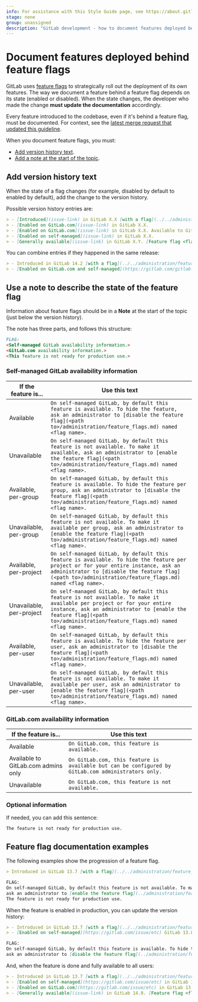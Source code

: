 ```yaml
---
info: For assistance with this Style Guide page, see https://about.gitlab.com/handbook/engineering/ux/technical-writing/#assignments-to-other-projects-and-subjects.
stage: none
group: unassigned
description: "GitLab development - how to document features deployed behind feature flags"
---
```


# Document features deployed behind feature flags

GitLab uses [feature flags](../feature_flags/index.md) to strategically roll
out the deployment of its own features. The way we document a feature behind a
feature flag depends on its state (enabled or disabled). When the state
changes, the developer who made the change **must update the documentation**
accordingly.

Every feature introduced to the codebase, even if it's behind a feature flag,
must be documented. For context, see the
[latest merge request that updated this guideline](https://gitlab.com/gitlab-org/gitlab/-/merge_requests/47917#note_459984428).

When you document feature flags, you must:

- [Add version history text](#add-version-history-text).
- [Add a note at the start of the topic](#use-a-note-to-describe-the-state-of-the-feature-flag).

## Add version history text

When the state of a flag changes (for example, disabled by default to enabled by default), add the change to the version history.

Possible version history entries are:

```markdown
> - [Introduced](issue-link) in GitLab X.X [with a flag](../../administration/feature_flags.md) named <flag name>. Disabled by default.
> - [Enabled on GitLab.com](issue-link) in GitLab X.X.
> - [Enabled on GitLab.com](issue-link) in GitLab X.X. Available to GitLab.com administrators only.
> - [Enabled on self-managed](issue-link) in GitLab X.X.
> - [Generally available](issue-link) in GitLab X.Y. [Feature flag <flag name>](issue-link) removed.
```

You can combine entries if they happened in the same release:

```markdown
> - Introduced in GitLab 14.2 [with a flag](../../administration/feature_flags.md) named `ci_include_rules`. Disabled by default.
> - [Enabled on GitLab.com and self-managed](https://gitlab.com/gitlab-org/gitlab/-/issues/337507) in GitLab 14.3.
```

## Use a note to describe the state of the feature flag

Information about feature flags should be in a **Note** at the start of the topic (just below the version history).

The note has three parts, and follows this structure:

```markdown
FLAG:
<Self-managed GitLab availability information.>
<GitLab.com availability information.>
<This feature is not ready for production use.>
```

### Self-managed GitLab availability information

| If the feature is...     | Use this text |
|--------------------------|---------------|
| Available                | `On self-managed GitLab, by default this feature is available. To hide the feature, ask an administrator to [disable the feature flag](<path to>/administration/feature_flags.md) named <flag name>.` |
| Unavailable              | `On self-managed GitLab, by default this feature is not available. To make it available, ask an administrator to [enable the feature flag](<path to>/administration/feature_flags.md) named <flag name>.` |
| Available, per-group     | `On self-managed GitLab, by default this feature is available. To hide the feature per group, ask an administrator to [disable the feature flag](<path to>/administration/feature_flags.md) named <flag name>.` |
| Unavailable, per-group   | `On self-managed GitLab, by default this feature is not available. To make it available per group, ask an administrator to [enable the feature flag](<path to>/administration/feature_flags.md) named <flag name>.` |
| Available, per-project   | `On self-managed GitLab, by default this feature is available. To hide the feature per project or for your entire instance, ask an administrator to [disable the feature flag](<path to>/administration/feature_flags.md) named <flag name>.` |
| Unavailable, per-project | `On self-managed GitLab, by default this feature is not available. To make it available per project or for your entire instance, ask an administrator to [enable the feature flag](<path to>/administration/feature_flags.md) named <flag name>.` |
| Available, per-user      | `On self-managed GitLab, by default this feature is available. To hide the feature per user, ask an administrator to [disable the feature flag](<path to>/administration/feature_flags.md) named <flag name>.` |
| Unavailable, per-user    | `On self-managed GitLab, by default this feature is not available. To make it available per user, ask an administrator to [enable the feature flag](<path to>/administration/feature_flags.md) named <flag name>.` |

### GitLab.com availability information

| If the feature is...                | Use this text |
|-------------------------------------|---------------|
| Available                           | `On GitLab.com, this feature is available.` |
| Available to GitLab.com admins only | `On GitLab.com, this feature is available but can be configured by GitLab.com administrators only.`
| Unavailable                         | `On GitLab.com, this feature is not available.`|

### Optional information

If needed, you can add this sentence:

`The feature is not ready for production use.`

## Feature flag documentation examples

The following examples show the progression of a feature flag.

```markdown
> Introduced in GitLab 13.7 [with a flag](../../administration/feature_flags.md) named `forti_token_cloud`. Disabled by default.

FLAG:
On self-managed GitLab, by default this feature is not available. To make it available,
ask an administrator to [enable the feature flag](../administration/feature_flags.md) named `forti_token_cloud`.
The feature is not ready for production use.
```

When the feature is enabled in production, you can update the version history:

```markdown
> - Introduced in GitLab 13.7 [with a flag](../../administration/feature_flags.md) named `forti_token_cloud`. Disabled by default.
> - [Enabled on self-managed](https://gitlab.com/issue/etc) GitLab 13.8.

FLAG:
On self-managed GitLab, by default this feature is available. To hide the feature per user,
ask an administrator to [disable the feature flag](../administration/feature_flags.md) named `forti_token_cloud`.
```

And, when the feature is done and fully available to all users:

```markdown
> - Introduced in GitLab 13.7 [with a flag](../../administration/feature_flags.md) named `forti_token_cloud`. Disabled by default.
> - [Enabled on self-managed](https://gitlab.com/issue/etc) in GitLab 13.8.
> - [Enabled on GitLab.com](https://gitlab.com/issue/etc) in GitLab 13.9.
> - [Generally available](issue-link) in GitLab 14.0. [Feature flag <flag name>](issue-link) removed.
```
